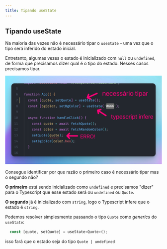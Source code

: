 ```yaml
---
title: Tipando useState
---
```


## Tipando useState

Na maioria das vezes não é necessário tipar o `useState` - uma vez que o tipo será inferido do estado inicial.

Entretanto, algumas vezes o estado é inicializado com `null` ou `undefined`, de forma que precisamos dizer qual é o tipo do estado. Nesses casos precisamos tipar.

![quando é necessário tipar](../../../../assets/images/app07.png)

Consegue identificar por que razão o primeiro caso é necessário tipar mas o segundo não?

**O primeiro** está sendo inicializado como `undefined` e precisamos "dizer" para o Typescript que esse estado será ou `undefined` ou `Quote`.

**O segundo** já é inicializado com `string`, logo o Typescript infere que o estado é `string`.

Podemos resolver simplesmente passando o tipo `Quote` como _generics_ do `useState`:

```jsx title="src/App.tsx"
  const [quote, setQuote] = useState<Quote>();
```

isso fará que o estado seja do tipo `Quote | undefined`
